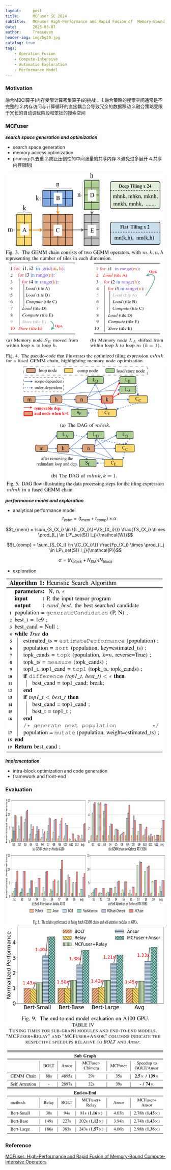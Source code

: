 ```yaml
---
layout:     post
title:      MCFuser SC 2024
subtitle:   MCFuser High-Performance and Rapid Fusion of  Memory-Bound Compute-Intensive Operators
date:       2025-03-07
author:     Treaseven
header-img: img/bg20.jpg
catalog: true
tags:
    - Operation Fusion
    - Compute-Intensive
    - Automatic Exploration
    - Performance Model
---
```


### Motivation
融合MBCI算子(内存受限计算密集算子)的挑战：
1.融合策略的搜索空间通常是不完整的
2.内存访问与计算循环的直接耦合会导致冗余的数据移动
3.融合策略受限于冗长的自动调优阶段和笨拙的搜索空间

### MCFuser

***search space generation and optimization***
- search space generation
- memory access optimization
- pruning:(1.去重 2.防止压倒性的中间张量的共享内存 3.避免过多展开 4.共享内存限制)


<img width="500" height="280" src="../img/post-mcfuser-chain.png"/>


<img width="500" height="320" src="../img/post-mcfuser-pseudo-code.png"/>


<img width="500" height="400" src="../img/post-mcfuser-flow.png"/>

***performance model and exploration***
- analytical performance model
$$t_{estm} = (t_{mem} + t_{comp}) \times \alpha$$

$$t_{mem} = \sum_{S_{X_i} \in \{L_{X_i}\}+\{S_{X_i}\}} \frac{TS_{X_i} \times \prod_{l_j \in LP\_set(S)} l_j}{\mathcal{W}}$$

$$t_{comp} = \sum_{S_{X_i} \in \{C_{X_i}\}} \frac{Fp_{X_i} \times \prod_{l_j \in LP\_set(S)} l_j}{\mathcal{P}}$$

$$\alpha = (N_{block} + N_{SM})/N_{block}$$

- exploration

<img width="500" height="550" src="../img/post-mcfuser-algorithm.png"/>

***implementation***
- intra-block optimization and code generation
- framework and front-end


### Evaluation


<img width="1000" height="400" src="../img/post-mcfuser-performance.png"/>


<img width="500" height="300" src="../img/post-mcfuser-model.png"/>


<img width="500" height="350" src="../img/post-mcfuser-time.png"/>


### Reference
[MCFuser: High-Performance and Rapid Fusion of  Memory-Bound Compute-Intensive Operators](https://ieeexplore.ieee.org/stamp/stamp.jsp?tp=&arnumber=10793220)